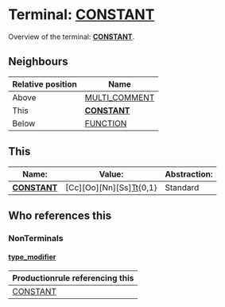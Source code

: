 # Terminal: **[CONSTANT](./CONSTANT.md)**

Overview of the terminal: **[CONSTANT](./CONSTANT.md)**.



## **Neighbours**

| Relative position | Name                                          |
| ----------------- | --------------------------------------------- |
| Above             | [MULTI_COMMENT](./MULTI_COMMENT.md) |
| This              | **[CONSTANT](./CONSTANT.md)** |
| Below             | [FUNCTION](./FUNCTION.md) |



## **This**

| Name:                                       | Value:          | Abstraction:    |
| ------------------------------------------- | --------------- | --------------- |
| **[CONSTANT](./CONSTANT.md)** | [Cc][Oo][Nn][Ss][Tt]([Aa][Nn][Tt]){0,1} | Standard |



## **Who references this**

### NonTerminals


#### [type_modifier](./../Grammar/type_modifier.md)

| Productionrule referencing this                      |
| ---------------------------------------------------- |
| [CONSTANT](./CONSTANT.md)  |



